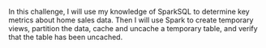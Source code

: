 In this challenge, I will use my knowledge of SparkSQL to determine key metrics about home sales data. 
Then I will use Spark to create temporary views, partition the data, cache and uncache a temporary table, and verify that the table has been uncached.
